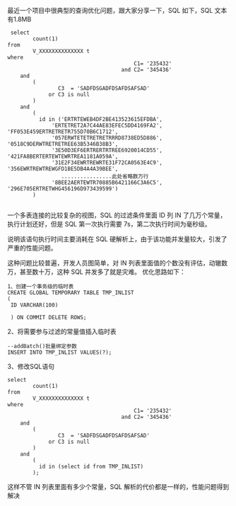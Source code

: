 最近一个项目中很典型的查询优化问题，跟大家分享一下，SQL 如下，SQL 文本有1.8MB
```
 select
        count(1)
from
        V_XXXXXXXXXXXXXX t
where
                                        C1= '235432'
                                    and C2= '345436'
    and
        (
                C3  = 'SADFDSGADFDSAFDSAFSAD'
             or C3 is null
        )
    and
        (
          id in ('ERTRTEWEB4DF2BE413523615EFDBA', 
              'ERTETRET2A7C44AE83EFEC5DD4169FA2', 'FF053E459ERTRETRETR755D70B6C1712', 
              '057ERWTETETRETRETRRRD8738ED5D886', '0518C9DERWTRETRETREE63B5346B38B3', 
              '3E50D3EF6ERTRERTRTREE6920014CD55', '421FA8BERTERTEWTEWRTREA1181A059A', 
              '31E2F34EWRTREWRTE31F72CA0563E4C9', '356EWRTREWTREWGFD1BE5DB4A4A39BEE', 
                 ................此处省略数万行
              '8BEE2AERTEWTR70885B6421166C3A6C5', '296E705ERTRETWHG456196D973439599')
        )
 
```
一个多表连接的比较复杂的视图，SQL 的过滤条件里面 ID 列 IN 了几万个常量，执行计划还好，但是 SQL 第一次执行需要 7s，第二次执行时间为毫秒级。

说明该语句执行时间主要消耗在 SQL 硬解析上，由于该功能并发量较大，引发了严重的性能问题。

这种问题比较普遍，开发人员图简单，对 IN 列表里面值的个数没有评估，动辙数万，甚至数十万，这种 SQL 并发多了就是灾难。
优化思路如下：
```
1、创建一个事务级的临时表
CREATE GLOBAL TEMPORARY TABLE TMP_INLIST
(
 ID VARCHAR(100)

 ) ON COMMIT DELETE ROWS;
 ```

2、将需要参与过滤的常量值插入临时表
```
--addBatch()批量绑定参数
INSERT INTO TMP_INLIST VALUES(?);
```
3、修改SQL语句
```
select
        count(1)
from
        V_XXXXXXXXXXXXXX t
where
                                        C1= '235432'
                                    and C2= '345436'
    and
        (
                C3  = 'SADFDSGADFDSAFDSAFSAD'
             or C3 is null
        )
    and
        (
          id in (select id from TMP_INLIST)
        );
```

这样不管 IN 列表里面有多少个常量，SQL 解析的代价都是一样的，性能问题得到解决
